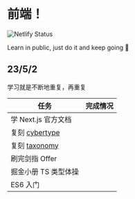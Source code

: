 # 前端！

![Netlify Status](https://api.netlify.com/api/v1/badges/0e06d4c8-e0a8-44fa-909f-94f6bf7a3266/deploy-status)

Learn in public, just do it and keep going 🐼

<Badge type="info" text="todo" />
<Badge type="tip" text="done" />
<Badge type="warning" text="on-hold" />
<Badge type="danger" text="undone" />


## 23/5/2

学习就是不断地重复，再重复

| 任务                                                | 完成情况                          |
| --------------------------------------------------- | --------------------------------- |
| 学 Next.js 官方文档                                 | <Badge type="info" text="todo" /> |
| 复刻 [cybertype](https://cybertype.app/)            | <Badge type="info" text="todo" /> |
| 复刻 [taxonomy](https://github.com/shadcn/taxonomy) | <Badge type="info" text="todo" /> |
| 刷完剑指 Offer                                      | <Badge type="info" text="todo" /> |
| 掘金小册 TS 类型体操                                | <Badge type="info" text="todo" /> |
| ES6 入门                                            | <Badge type="info" text="todo" /> |